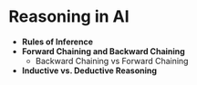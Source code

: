 # Reasoning in AI

* **Rules of Inference**
* **Forward Chaining and Backward Chaining**
  * Backward Chaining vs Forward Chaining
* **Inductive vs. Deductive Reasoning**
